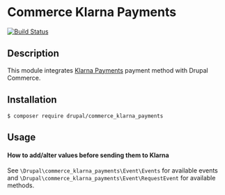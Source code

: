# Commerce Klarna Payments

[![Build Status](https://travis-ci.org/tuutti/commerce_klarna_payments.svg?branch=8.x-1.x)](https://travis-ci.org/tuutti/commerce_klarna_payments)

## Description

This module integrates [Klarna Payments](https://www.klarna.com/) payment method with Drupal Commerce.

## Installation

`$ composer require drupal/commerce_klarna_payments`

## Usage

#### How to add/alter values before sending them to Klarna

See `\Drupal\commerce_klarna_payments\Event\Events` for available events and `\Drupal\commerce_klarna_payments\Event\RequestEvent` for available methods.
